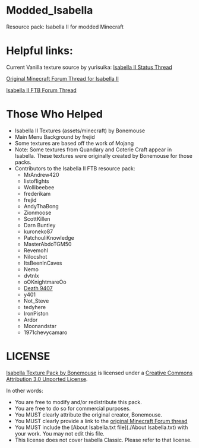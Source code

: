 # Modded_Isabella
Resource pack: Isabella II for modded Minecraft


# Helpful links:

Current Vanilla texture source by yurisuika: [Isabella II Status Thread](http://www.minecraftforum.net/forums/mapping-and-modding/resource-packs/resource-pack-discussion/2745599-isabella-ii-status-thread-updated-12-december-2016)

[Original Minecraft Forum Thread for Isabella II](http://www.minecraftforum.net/topic/242175-Isabella/)

[Isabella II FTB Forum Thread](http://forum.feed-the-beast.com/threads/16x-isabella-ii-ftb-edition.1379/)

# Those Who Helped

* Isabella II Textures (assets/minecraft) by Bonemouse
* Main Menu Background by frejid
* Some textures are based off the work of Mojang
* Note: Some textures from Quandary and Coterie Craft appear in Isabella. These textures were originally created by Bonemouse for those packs.
* Contributors to the Isabella II FTB resource pack: 
    * MrAndrew420 
    * listoflights
    * Wollibeebee
    * frederikam
    * frejid
    * AndyThaBong
    * Zionmoose
    * ScottKillen
    * Darn Buntley
    * kuroneko87
    * PatchouliKnowledge
    * MasterAbdoTGM50
    * Revemohl
    * Nilocshot
    * ItsBeenInCaves
    * Nemo
    * dvtnlx
    * oOKnightmareOo
    * [Death 9407](https://github.com/Akull9)
    * y401
    * Not_Steve
    * tedyhere
    * IronPiston
    * Ardor
    * Moonandstar 
    * 1971chevycamaro
  
# LICENSE

[Isabella Texture Pack by Bonemouse](http://www.minecraftforum.net/topic/242175-Isabella/) is licensed under a [Creative Commons Attribution 3.0 Unported License](http://creativecommons.org/licenses/by/3.0/).

In other words:
- You are free to modify and/or redistribute this pack.
- You are free to do so for commercial purposes.
- You MUST clearly attribute the original creator, Bonemouse.
- You MUST clearly provide a link to the [original Minecraft Forum thread](http://www.minecraftforum.net/topic/242175-Isabella/)
- You MUST include the [About Isabella.txt file](./About Isabella.txt) with your work. You may not edit this file.
- This license does not cover Isabella Classic. Please refer to that license.
